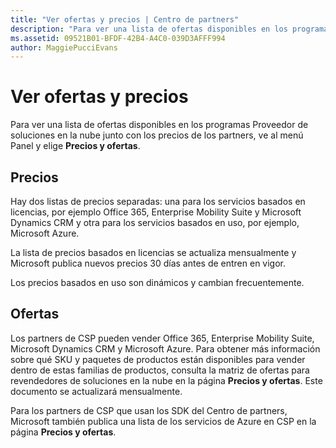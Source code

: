 ```yaml
---
title: "Ver ofertas y precios | Centro de partners"
description: "Para ver una lista de ofertas disponibles en los programas Proveedor de soluciones en la nube junto con los precios de los partners, ve al menú Panel y elige Precios y ofertas."
ms.assetid: 09521B01-BFDF-42B4-A4C0-039D3AFFF994
author: MaggiePucciEvans
---
```


# Ver ofertas y precios


Para ver una lista de ofertas disponibles en los programas Proveedor de soluciones en la nube junto con los precios de los partners, ve al menú Panel y elige **Precios y ofertas**.

## Precios


Hay dos listas de precios separadas: una para los servicios basados en licencias, por ejemplo Office 365, Enterprise Mobility Suite y Microsoft Dynamics CRM y otra para los servicios basados en uso, por ejemplo, Microsoft Azure.

La lista de precios basados en licencias se actualiza mensualmente y Microsoft publica nuevos precios 30 días antes de entren en vigor.

Los precios basados en uso son dinámicos y cambian frecuentemente.

## Ofertas


Los partners de CSP pueden vender Office 365, Enterprise Mobility Suite, Microsoft Dynamics CRM y Microsoft Azure. Para obtener más información sobre qué SKU y paquetes de productos están disponibles para vender dentro de estas familias de productos, consulta la matriz de ofertas para revendedores de soluciones en la nube en la página **Precios y ofertas**. Este documento se actualizará mensualmente.

Para los partners de CSP que usan los SDK del Centro de partners, Microsoft también publica una lista de los servicios de Azure en CSP en la página **Precios y ofertas**.

 

 





<!--HONumber=Jan17_HO2-->

